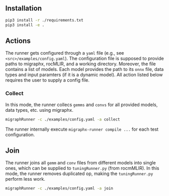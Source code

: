 ## Installation

```bash
pip3 install -r ./requirements.txt
pip3 install -e .
```


## Actions

The runner gets configured through a `yaml` file (e.g., see `<src>/examples/config.yaml`). The configuration file is supposed to provide
paths to migraphx, rocMLIR, and a working directory. Moreover, the file contains a list of models. Each model provides the path
to its `onnx` file, data types and input paramters (if it is a dynamic model). All action listed below requires the user
to supply a config file.

### Collect

In this mode, the runner collecs `gemms` and `convs` for all provided models, data types, etc. using migraphx.

```bash
migraphRunner -c ./examples/config.yaml -a collect
```

The runner internally execute `migraphx-runner compile ...` for each test configuration.


## Join

The runner joins all `gemm` and `conv` files from different models into single ones, which can be supplied to `tuningRunner.py` (from rocmMLIR).
In this mode, the runner removes duplicated op, making the `tuningRunner.py` perform less work.

```bash
migraphRunner -c ./examples/config.yaml -a join
```